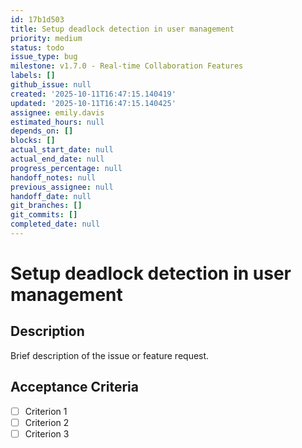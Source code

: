 ```yaml
---
id: 17b1d503
title: Setup deadlock detection in user management
priority: medium
status: todo
issue_type: bug
milestone: v1.7.0 - Real-time Collaboration Features
labels: []
github_issue: null
created: '2025-10-11T16:47:15.140419'
updated: '2025-10-11T16:47:15.140425'
assignee: emily.davis
estimated_hours: null
depends_on: []
blocks: []
actual_start_date: null
actual_end_date: null
progress_percentage: null
handoff_notes: null
previous_assignee: null
handoff_date: null
git_branches: []
git_commits: []
completed_date: null
---
```


# Setup deadlock detection in user management

## Description

Brief description of the issue or feature request.

## Acceptance Criteria

- [ ] Criterion 1
- [ ] Criterion 2
- [ ] Criterion 3